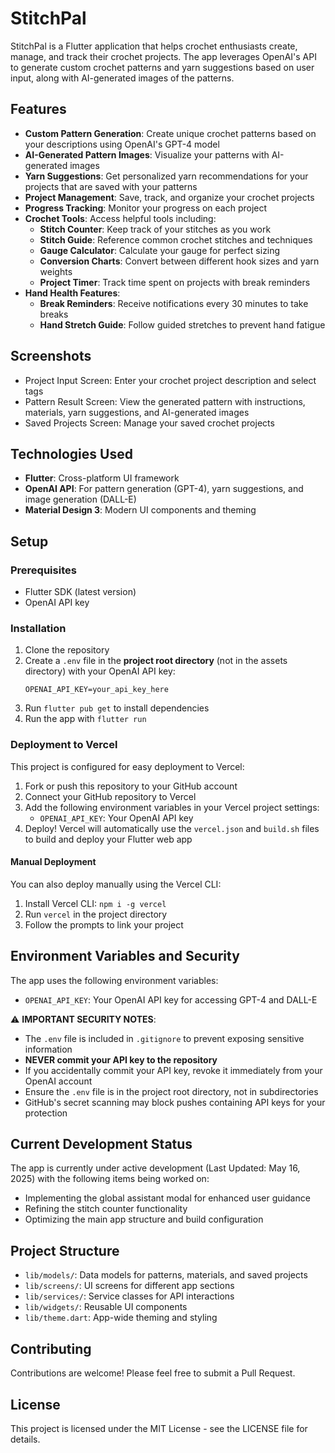 # StitchPal

StitchPal is a Flutter application that helps crochet enthusiasts create, manage, and track their crochet projects. The app leverages OpenAI's API to generate custom crochet patterns and yarn suggestions based on user input, along with AI-generated images of the patterns.

## Features

- **Custom Pattern Generation**: Create unique crochet patterns based on your descriptions using OpenAI's GPT-4 model
- **AI-Generated Pattern Images**: Visualize your patterns with AI-generated images
- **Yarn Suggestions**: Get personalized yarn recommendations for your projects that are saved with your patterns
- **Project Management**: Save, track, and organize your crochet projects
- **Progress Tracking**: Monitor your progress on each project
- **Crochet Tools**: Access helpful tools including:
  - **Stitch Counter**: Keep track of your stitches as you work
  - **Stitch Guide**: Reference common crochet stitches and techniques
  - **Gauge Calculator**: Calculate your gauge for perfect sizing
  - **Conversion Charts**: Convert between different hook sizes and yarn weights
  - **Project Timer**: Track time spent on projects with break reminders
- **Hand Health Features**:
  - **Break Reminders**: Receive notifications every 30 minutes to take breaks
  - **Hand Stretch Guide**: Follow guided stretches to prevent hand fatigue

## Screenshots

- Project Input Screen: Enter your crochet project description and select tags
- Pattern Result Screen: View the generated pattern with instructions, materials, yarn suggestions, and AI-generated images
- Saved Projects Screen: Manage your saved crochet projects

## Technologies Used

- **Flutter**: Cross-platform UI framework
- **OpenAI API**: For pattern generation (GPT-4), yarn suggestions, and image generation (DALL-E)
- **Material Design 3**: Modern UI components and theming

## Setup

### Prerequisites

- Flutter SDK (latest version)
- OpenAI API key

### Installation

1. Clone the repository
2. Create a `.env` file in the **project root directory** (not in the assets directory) with your OpenAI API key:
   ```
   OPENAI_API_KEY=your_api_key_here
   ```
3. Run `flutter pub get` to install dependencies
4. Run the app with `flutter run`

### Deployment to Vercel

This project is configured for easy deployment to Vercel:

1. Fork or push this repository to your GitHub account
2. Connect your GitHub repository to Vercel
3. Add the following environment variables in your Vercel project settings:
   - `OPENAI_API_KEY`: Your OpenAI API key
4. Deploy! Vercel will automatically use the `vercel.json` and `build.sh` files to build and deploy your Flutter web app

#### Manual Deployment

You can also deploy manually using the Vercel CLI:

1. Install Vercel CLI: `npm i -g vercel`
2. Run `vercel` in the project directory
3. Follow the prompts to link your project

## Environment Variables and Security

The app uses the following environment variables:

- `OPENAI_API_KEY`: Your OpenAI API key for accessing GPT-4 and DALL-E

⚠️ **IMPORTANT SECURITY NOTES**:
- The `.env` file is included in `.gitignore` to prevent exposing sensitive information
- **NEVER commit your API key to the repository**
- If you accidentally commit your API key, revoke it immediately from your OpenAI account
- Ensure the `.env` file is in the project root directory, not in subdirectories
- GitHub's secret scanning may block pushes containing API keys for your protection

## Current Development Status

The app is currently under active development (Last Updated: May 16, 2025) with the following items being worked on:
- Implementing the global assistant modal for enhanced user guidance
- Refining the stitch counter functionality
- Optimizing the main app structure and build configuration

## Project Structure

- `lib/models/`: Data models for patterns, materials, and saved projects
- `lib/screens/`: UI screens for different app sections
- `lib/services/`: Service classes for API interactions
- `lib/widgets/`: Reusable UI components
- `lib/theme.dart`: App-wide theming and styling

## Contributing

Contributions are welcome! Please feel free to submit a Pull Request.

## License

This project is licensed under the MIT License - see the LICENSE file for details.
